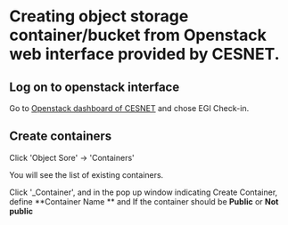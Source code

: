 # Creating object storage container/bucket from Openstack web interface provided by CESNET.

## Log on to openstack interface
Go to [Openstack dashboard of CESNET](https://dashboard.cloud.muni.cz/auth/login/) and chose EGI Check-in.

## Create containers
Click 'Object Sore' -> 'Containers'


You will see the list of existing containers.  

Click '_Container', and in the pop up window indicating Create Container, define
**Container Name ** and If the container should be **Public** or **Not public** 



